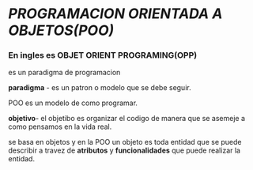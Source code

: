 # *PROGRAMACION ORIENTADA A OBJETOS(POO)*
### En ingles es **OBJET ORIENT PROGRAMING(OPP)**
es un paradigma de programacion 


**paradigma** - es un patron o modelo que se debe seguir.

POO es un modelo de como programar.

**objetivo**- el objetibo es organizar el codigo de manera que se asemeje a como pensamos en la vida real.

se basa en objetos y en la POO un objeto es toda entidad que se puede describir a travez de **atributos** y **funcionalidades** que puede realizar la entidad.
